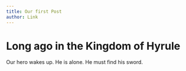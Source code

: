 ```yaml
---
title: Our first Post
author: Link
---
```


# Long ago in the Kingdom of Hyrule

Our hero wakes up. He is alone. He must find his sword.